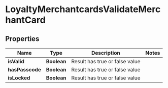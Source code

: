 
# LoyaltyMerchantcardsValidateMerchantCard

## Properties
Name | Type | Description | Notes
------------ | ------------- | ------------- | -------------
**isValid** | **Boolean** | Result has true or false value | 
**hasPasscode** | **Boolean** | Result has true or false value | 
**isLocked** | **Boolean** | Result has true or false value | 




